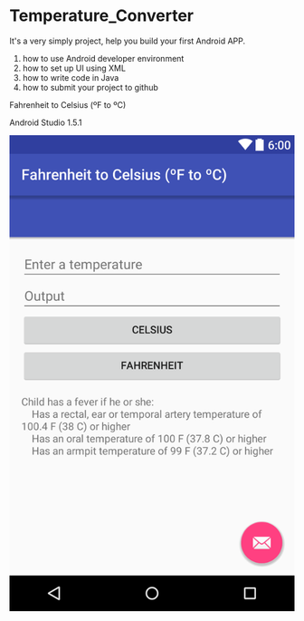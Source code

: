 # Temperature_Converter
It's a very simply project, help you build your first Android APP.
1. how to use Android developer environment
2. how to set up UI using XML
3. how to write code in Java
4. how to submit your project to github

Fahrenheit to Celsius (ºF to ºC)

Android Studio 1.5.1

![image](https://github.com/JonathanZhew/Temperature_Converter/blob/master/layout-2016-03-27-215812.png)
